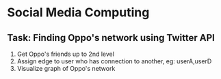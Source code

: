 # Social Media Computing
## Task: Finding Oppo's network using Twitter API
 1. Get Oppo's friends up to 2nd level
 2. Assign edge to user who has connection to another, eg: userA,userD
 3. Visualize graph of Oppo's network
